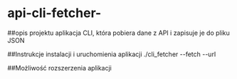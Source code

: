 # api-cli-fetcher-

##opis projektu
aplikacja CLI, która pobiera dane z API i zapisuje je do pliku JSON

##Instrukcje instalacji i uruchomienia aplikacji
./cli_fetcher --fetch --url 

##Możliwość rozszerzenia aplikacji
